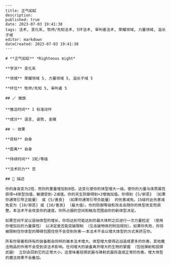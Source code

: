 
    ---
    title: 正气如虹
    description: 
    published: true
    date: 2023-07-03 19:41:38
    tags: 法术, 变化系, 牧师/先知法术, 5环法术, 审判者法术, 荣耀领域, 力量领域, 滋长子域
    editor: markdown
    dateCreated: 2023-07-03 19:41:38
    ---

    # **正气如虹** *Righteous might*

    **学派** 变化系 

    **领域** 荣耀领域 5, 力量领域 5, 滋长子域 5

    **环位** 牧师/先知 5, 审判者 5

    ## 🪄 施放

    **施法时间** 1 标准动作

    **成分** 语言, 姿势, 圣徽

    ## ✨ 效果 

    **目标** 自身 

    **距离** 自身  

    **持续时间** 1轮/等级 

    **法术抗力** 否

    ## 📖 描述

    你的身高变为2倍，而你的重量增加到8倍。这变化使你的体型增大一级。使你的力量与体质属性获得+4体型加值，敏捷受到-2减值。你的天生防御得到+2增强加值。你得到 {5/邪恶} （如果你通常引导正能量） 或 {5/善良} （如果你通常引导负能量） 的伤害减免。15级时此伤害减免变为 {10/邪恶} 或 {10/善良} （最大值）。你的防御等级和攻击会随你的体型改变而调整。本法术不会改变你的速度。你所占据的空间和触及范围由你的新体型决定。

    如果空间不足以容纳体型的增长，你将达到可能达到的最大体积之后进行一次力量检定 （使用你增加后的力量属性） 以决定是否能突破限制 （见击破物体的附加规则）。如果你失败，你将被限制住你体型的障碍包围住但不会受到伤害——本法术不会以增大体型的方式来挤压你。

    所有你穿着和持有的装备都会同样的被本法术增大。体型增大使得近战造成更多的伤害。其他魔法物品的作用不会受到该法术影响。任何增大的装备离开增大的生物的掌握 （包括弹射和投掷武器） 立刻会回到它的正常大小。这意味着投掷武器与弹射武器将造成正常的伤害。增大体型的魔法效果不会叠加。
    